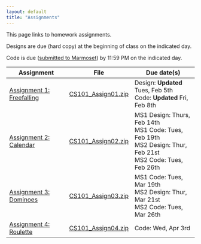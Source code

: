 ```yaml
---
layout: default
title: "Assignments"
---
```


This page links to homework assignments.

Designs are due (hard copy) at the beginning of class on the indicated day.

Code is due (<a href="../submitting.html">submitted to Marmoset</a>) by 11:59 PM on the indicated day.

Assignment | File | Due date(s)
---------- | ---- | -----------
[Assignment 1: Freefalling](assign01.html) | [CS101\_Assign01.zip](CS101_Assign01.zip) | Design: **Updated** Tues, Feb 5th<br>Code: **Updated** Fri, Feb 8th
[Assignment 2: Calendar](assign02.html) | [CS101\_Assign02.zip](CS101_Assign02.zip) | MS1 Design: Thurs, Feb 14th<br>MS1 Code: Tues, Feb 19th<br>MS2 Design: Thur, Feb 21st<br>MS2 Code: Tues, Feb 26th
[Assignment 3: Dominoes](assign03.html) | [CS101\_Assign03.zip](CS101_Assign03.zip) | MS1 Code: Tues, Mar 19th<br>MS2 Design: Thur, Mar 21st<br>MS2 Code: Tues, Mar 26th
[Assignment 4: Roulette](assign04.html) | [CS101\_Assign04.zip](CS101_Assign04.zip) | Code: Wed, Apr 3rd

<!--
[Assignment 3: Dominoes](assign03.html) | [CS101\_Assign03.zip](CS101_Assign03.zip) | MS1 Code: Wed, Oct 10th<br>MS2 Design: Fri, Oct 12th<br>MS2 Code: Thurs, Oct 18th
[Assignment 4: Roulette](assign04.html) | [CS101\_Assign04.zip](CS101_Assign04.zip) | Code: Wed, Oct 24th
[Assignment 5: Struct Exercises](assign05.html) | n/a | Wed, Nov 14th
[Assignment 6: Chomp! Chomp! Chomp!](assign06.html) | [CS101\_Assign06.zip](CS101_Assign06.zip) | MS1 Code: Thur, Nov 29th<br>MS2 Code: Thurs, Dec 6th
-->

<!-- vim:set wrap: ­-->
<!-- vim:set linebreak: -->
<!-- vim:set nolist: -->
